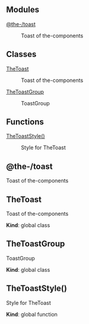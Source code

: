 <!--- Code generated by @the-/script-doc. DO NOT EDIT. -->

## Modules

<dl>
<dt><a href="#module_@the-/toast">@the-/toast</a></dt>
<dd><p>Toast of the-components</p>
</dd>
</dl>

## Classes

<dl>
<dt><a href="#TheToast">TheToast</a></dt>
<dd><p>Toast of the-components</p>
</dd>
<dt><a href="#TheToastGroup">TheToastGroup</a></dt>
<dd><p>ToastGroup</p>
</dd>
</dl>

## Functions

<dl>
<dt><a href="#TheToastStyle">TheToastStyle()</a></dt>
<dd><p>Style for TheToast</p>
</dd>
</dl>

<a name="module_@the-/toast"></a>

## @the-/toast
Toast of the-components

<a name="TheToast"></a>

## TheToast
Toast of the-components

**Kind**: global class  
<a name="TheToastGroup"></a>

## TheToastGroup
ToastGroup

**Kind**: global class  
<a name="TheToastStyle"></a>

## TheToastStyle()
Style for TheToast

**Kind**: global function  
